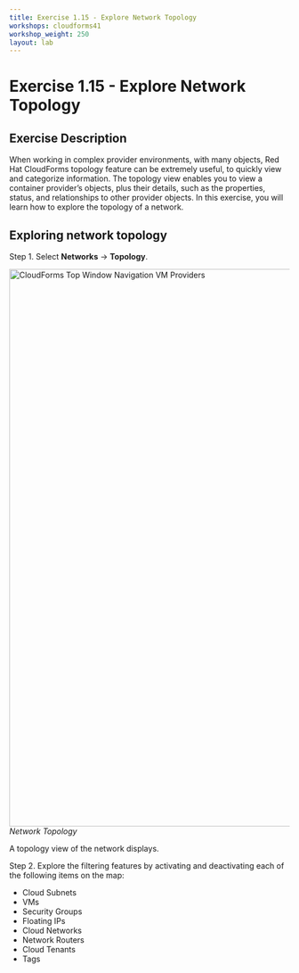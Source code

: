 ```yaml
---
title: Exercise 1.15 - Explore Network Topology
workshops: cloudforms41
workshop_weight: 250
layout: lab
---
```


# Exercise 1.15 - Explore Network Topology

## Exercise Description
When working in complex provider environments, with many objects, Red Hat CloudForms topology feature can be extremely useful, to quickly view and categorize information. The topology view enables you to view a container provider’s objects, plus their details, such as the properties, status, and relationships to other provider objects. In this exercise, you will learn how to explore the topology of a network.

## Exploring network topology
Step 1. Select **Networks** → **Topology**.

<img title="CloudForms Top Window Navigation VM Providers" src="../images/cfme-nav-networks-topology.png" width="1000"/><br/>
*Network Topology*

A topology view of the network displays.

Step 2. Explore the filtering features by activating and deactivating each of the following items on the map:

*   Cloud Subnets
*   VMs
*   Security Groups
*   Floating IPs
*   Cloud Networks
*   Network Routers
*   Cloud Tenants
*   Tags
